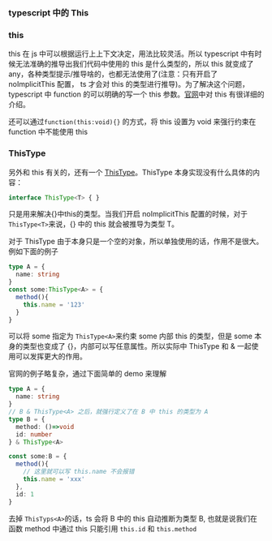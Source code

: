 ### typescript 中的 This



### this

this 在 js 中可以根据运行上上下文决定，用法比较灵活。所以 typescript 中有时候无法准确的推导出我们代码中使用的 this 是什么类型的，所以 this 就变成了 any，各种类型提示/推导啥的，也都无法使用了(注意：只有开启了 noImplicitThis 配置， ts 才会对 this 的类型进行推导)。为了解决这个问题，typescript 中 function 的可以明确的写一个 this 参数。[官网](https://www.typescriptlang.org/docs/handbook/functions.html#this)中对 this 有很详细的介绍。

还可以通过`function(this:void){}` 的方式，将 this 设置为 void 来强行约束在 function 中不能使用 this



### ThisType

另外和 this 有关的，还有一个 [ThisType](https://www.typescriptlang.org/docs/handbook/utility-types.html#thistypetype)。ThisType 本身实现没有什么具体的内容：

```typescript
interface ThisType<T> { }
```

只是用来解决{}中this的类型。当我们开启 noImplicitThis 配置的时候，对于 `ThisType<T>`来说，{} 中的 this 就会被推导为类型 T。

对于 ThisType 由于本身只是一个空的对象，所以单独使用的话，作用不是很大。例如下面的例子

```typescript
type A = {
  name: string
}
const some:ThisType<A> = {
  method(){
    this.name = '123'
  }
}
```

可以将 some 指定为 `ThisType<A>`来约束 some 内部 this 的类型，但是 some 本身的类型也变成了 {}，内部可以写任意属性。所以实际中 ThisType 和 & 一起使用可以发挥更大的作用。

官网的例子略复杂，通过下面简单的 demo 来理解

```typescript
type A = {
  name: string
}
// B & ThisType<A> 之后，就强行定义了在 B 中 this 的类型为 A
type B = {
  method: ()=>void
  id: number
} & ThisType<A>

const some:B = {
  method(){
    // 这里就可以写 this.name 不会报错
    this.name = 'xxx'
  },
  id: 1
}
```

去掉 `ThisTyps<A>`的话，ts 会将 B 中的 this 自动推断为类型 B, 也就是说我们在函数 method 中通过 this 只能引用 `this.id` 和 `this.method`
